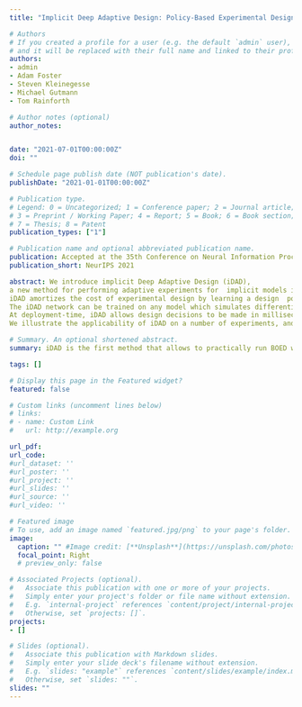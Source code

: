 ```yaml
---
title: "Implicit Deep Adaptive Design: Policy-Based Experimental Design without Likelihoods"

# Authors
# If you created a profile for a user (e.g. the default `admin` user), write the username (folder name) here
# and it will be replaced with their full name and linked to their profile.
authors:
- admin
- Adam Foster
- Steven Kleinegesse
- Michael Gutmann
- Tom Rainforth

# Author notes (optional)
author_notes:


date: "2021-07-01T00:00:00Z"
doi: ""

# Schedule page publish date (NOT publication's date).
publishDate: "2021-01-01T00:00:00Z"

# Publication type.
# Legend: 0 = Uncategorized; 1 = Conference paper; 2 = Journal article;
# 3 = Preprint / Working Paper; 4 = Report; 5 = Book; 6 = Book section;
# 7 = Thesis; 8 = Patent
publication_types: ["1"]

# Publication name and optional abbreviated publication name.
publication: Accepted at the 35th Conference on Neural Information Processing Systems
publication_short: NeurIPS 2021

abstract: We introduce implicit Deep Adaptive Design (iDAD),
a new method for performing adaptive experiments for  implicit models in real-time, based on the Bayesian optimal experimental design (BOED) framework.
iDAD amortizes the cost of experimental design by learning a design  policy network upfront, which can then be deployed quickly at the time of the experiment.
The iDAD network can be trained on any model which simulates differentiable samples, unlike previous design policy work that requires a closed form likelihood and conditionally independent experiments.
At deployment-time, iDAD allows design decisions to be made in milliseconds, in contrast to traditional approaches to adaptive BOED that require heavy computation during the experiment itself.
We illustrate the applicability of iDAD on a number of experiments, and show that it provides a fast and effective mechanism for performing adaptive design with implicit models.

# Summary. An optional shortened abstract.
summary: iDAD is the first method that allows to practically run BOED with implicit models.

tags: []

# Display this page in the Featured widget?
featured: false

# Custom links (uncomment lines below)
# links:
# - name: Custom Link
#   url: http://example.org

url_pdf:
url_code:
#url_dataset: ''
#url_poster: ''
#url_project: ''
#url_slides: ''
#url_source: ''
#url_video: ''

# Featured image
# To use, add an image named `featured.jpg/png` to your page's folder.
image:
  caption: "" #Image credit: [**Unsplash**](https://unsplash.com/photos/pLCdAaMFLTE)
  focal_point: Right
  # preview_only: false

# Associated Projects (optional).
#   Associate this publication with one or more of your projects.
#   Simply enter your project's folder or file name without extension.
#   E.g. `internal-project` references `content/project/internal-project/index.md`.
#   Otherwise, set `projects: []`.
projects:
- []

# Slides (optional).
#   Associate this publication with Markdown slides.
#   Simply enter your slide deck's filename without extension.
#   E.g. `slides: "example"` references `content/slides/example/index.md`.
#   Otherwise, set `slides: ""`.
slides: ""
---
```

